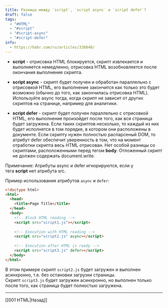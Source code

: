```yaml
---
title: Разница между `script`, `script async` и `script defer`?
draft: false
tags:
  - "#HTML"
  - "#script"
  - "#script-async"
  - "#script-defer"
info:
  - https://habr.com/ru/articles/338840/
---
```

- **script** - отрисовка HTML блокируется, скрипт извлекается и выполняется немедленно, отрисовка HTML возобновляется после окончания выполнения скрипта.

- **script async** - скрипт будет получен и обработан параллельно с отрисовкой HTML, его выполнение закончится как только это будет возможно (обычно до того, как закончилась отрисовка HTML). Используйте async тогда, когда скрипт не зависит от других скриптов на странице, например для аналитики.

- **script defer** - скрипт будет получен параллельно с отрисовкой HTML, его выполнение произойдет после того, как вся страница будет загружена. Если таких скриптов несколько, то каждый из них будет исполнятся в том порядке, в котором они расположены в документе. Если скрипту нужен полностью распарсеный DOM, то атрибут defer обеспечит уверенность в том, что на момент отработки скрипта весь HTML отрисован. Нет особой разницы со скриптами, расположенными перед тегом **body**. Отложенный скрипт не должен содержать document.write.

Примечание: Атрибуты async и defer игнорируются, если у тега **script** нет атрибута src.

Пример использования атрибутов `async` и `defer`:

```html
<!doctype html>
<html>
  <head>
    <title>Page Title</title>
  </head>
  <body>
	<!-- Block HTML reading -->
	<script src="script1.js"></script>
	
	<!-- Execution with HTML reading -->
	<script src="script2.js" async></script>
	
	<!-- Execution after HTML is ready -->
	<script src="script3.js" defer></script>
  </body>
</html>
```

В этом примере скрипт `script2.js` будет загружен и выполнен асинхронно, т.е. без остановки загрузки страницы. Скрипт `script3.js` будет загружен асинхронно, но выполнен только после того, как страница будет полностью загружена.

---

[[001 HTML|Назад]]